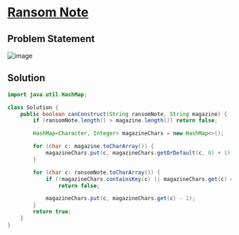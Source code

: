 # [Ransom Note](https://leetcode.com/problems/ransom-note/description/?envType=study-plan-v2&envId=top-interview-150)
## Problem Statement
![image](https://github.com/SiddhantKumarMaurya/LeetCode_Questions/assets/107787014/d9a69965-5a8a-4c2c-a9d4-dc2754984c4f)
## Solution
```java
import java.util.HashMap;

class Solution {
    public boolean canConstruct(String ransomNote, String magazine) {
        if (ransomNote.length() > magazine.length()) return false;

        HashMap<Character, Integer> magazineChars = new HashMap<>();

        for (char c: magazine.toCharArray()) {
            magazineChars.put(c, magazineChars.getOrDefault(c, 0) + 1);
        }

        for (char c: ransomNote.toCharArray()) {
            if (!magazineChars.containsKey(c) || magazineChars.get(c) == 0)
                return false;

            magazineChars.put(c, magazineChars.get(c) - 1);
        }
        return true;
    }
}
```
